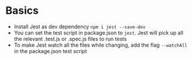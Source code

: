 # Basics
- Install Jest as dev dependency `npm i jest --save-dev`
- You can set the test script in package.json to `jest`. Jest will pick up all the relevant .test.js or .spec.js files to run tests
- To make Jest watch all the files while changing, add the flag `--watchAll` in the package.json test script